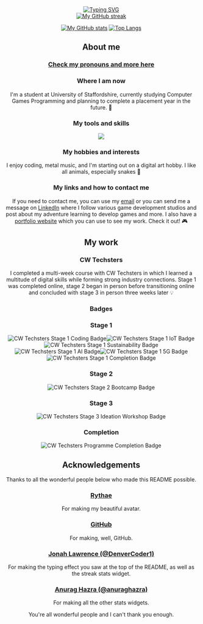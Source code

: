 <div align="center">
<a href="https://git.io/typing-svg"><img src="https://readme-typing-svg.demolab.com?font=Atkinson+Hyperlegible+Mono&size=24&duration=1500&pause=500&color=5595DD&center=true&vCenter=true&multiline=true&repeat=false&width=740&height=110&lines=Hi%2C+I%E2%80%99m+Sam!+%F0%9F%91%8B;Welcome+to+my+little+slice+of+GitHub!+%F0%9F%98%81;I+hope+you+like+it+here.+%F0%9F%98%8A" alt="Typing SVG" /></a>
</div>

<div align="center">
  <a href="https://github.com/DenverCoder1/github-readme-streak-stats">
    <img src="https://readme-streak-stats-two.vercel.app/?user=tofuprogrammer&theme=ambient-gradient&hide_border=true&date_format=j%20M%5B%20Y%5D" alt="My GitHub streak" />
  </a>
</div>

<div align="center">
<p><a href="https://github.com/anuraghazra/github-readme-stats"><img src="https://github-readme-stats.vercel.app/api?username=tofuprogrammer&amp;show_icons=true&amp;theme=ambient_gradient&amp;hide_border=true&amp;show=reviews,discussions_started,discussions_answered,prs_merged,prs_merged_percentage&amp;number_format=long&amp;rank_icon=percentile" alt="My GitHub stats"></a> <a href="https://github.com/anuraghazra/github-readme-stats"><img src="https://github-readme-stats.vercel.app/api/top-langs/?username=tofuprogrammer&amp;theme=ambient_gradient&amp;hide_border=true&amp;size_weight=0.5&amp;count_weight=0.5&amp;exclude_repo=readme-streak-stats" alt="Top Langs"></a></p>
</div>

<div align="center">
<h2 id="about-me">About me</h2>
<h3 id="my-pronouns-and-more">
  <a href="https://prns.cc/dqesx" title="My pronouns and more">Check my pronouns and more here</a>
</h3>
<h3 id="where-i-am-now">Where I am now</h3>
<p>I&#39;m a student at University of Staffordshire, currently studying Computer Games Programming and planning to complete a placement year in the future. 📔</p>
<h3 id="my-tools">My tools and skills</h3>
<p align="center">
  <img src="https://skills-icons.vercel.app/api/icons?i=apple,cpp,csharp,git,github,macos,rider,unity,unrealengine,visualstudio,windows,xcode" />
  </a>
</p>
<h3 id="my-hobbies-and-interests">My hobbies and interests</h3>
<p>I enjoy coding, metal music, and I&#39;m starting out on a digital art hobby. I like all animals, especially snakes 🐍</p>
<h3 id="my-links-and-how-to-contact-me">My links and how to contact me</h3>
<p>If you need to contact me, you can use my <a href="mailto:sam@samhart.co.uk">email</a> or you can send me a message on <a href="https://www.linkedin.com/in/samson-hart-b69828226">LinkedIn</a> where I follow various game development studios and post about my adventure learning to develop games and more. I also have a <a href="https://samhart.co.uk">portfolio website</a> which you can use to see my work. Check it out! 🎮</p>
<h2 id="my-work">My work</h2>
<h3 id="cw-techsters">CW Techsters</h3>
<p>I completed a multi-week course with CW Techsters in which I learned a multitude of digital skills while forming strong industry connections. Stage 1 was completed online, stage 2 began in person before transitioning online and concluded with stage 3 in person three weeks later 💡</p>
</div>

<div align="center">
<h3 id="badges">Badges</h3>
<h3 id="stage-1">Stage 1</h3>
<p><img src="https://github.com/tofuprogrammer/tofuprogrammer/blob/fab216da232420d4a575aeee64e3ed5696eb0f67/Credly%20badges/CW%20Techsters/Stage%201/cw-techsters-programme-participant-stage-1-explore-coding.png" alt="CW Techsters Stage 1 Coding Badge" title="Coding Badge"><img src="https://github.com/tofuprogrammer/tofuprogrammer/blob/cd7893bf751e5dc48f9ae9bb4958fdfe4863ca29/Credly%20badges/CW%20Techsters/Stage%201/cw-techsters-programme-participant-stage-1-explore-iot-internet-of-things.png" alt="CW Techsters Stage 1 IoT Badge" title="IoT Badge"><img src="https://github.com/tofuprogrammer/tofuprogrammer/blob/cd7893bf751e5dc48f9ae9bb4958fdfe4863ca29/Credly%20badges/CW%20Techsters/Stage%201/cw-techsters-programme-participant-stage-1-explore-sustainability.png" alt="CW Techsters Stage 1 Sustainability Badge" title="Sustainability Badge"><img src="https://github.com/tofuprogrammer/tofuprogrammer/blob/5c6db5f2af960d20b96e469b46a872b572ac9a05/Credly%20badges/CW%20Techsters/Stage%201/cw-techsters-programme-participant-stage-1-explore-ai-artificial-intelligence.png" alt="CW Techsters Stage 1 AI Badge" title="AI Badge"><img src="https://github.com/tofuprogrammer/tofuprogrammer/blob/5c6db5f2af960d20b96e469b46a872b572ac9a05/Credly%20badges/CW%20Techsters/Stage%201/cw-techsters-programme-participant-stage-1-explore-5g.png" alt="CW Techsters Stage 1 5G Badge" title="5G Badge"><img src="https://github.com/tofuprogrammer/tofuprogrammer/blob/5c6db5f2af960d20b96e469b46a872b572ac9a05/Credly%20badges/CW%20Techsters/Stage%201/cw-techsters-digital-skills-programme-completion-of-stage-one.png" alt="CW Techsters Stage 1 Completion Badge" title="Completion Badge"></p>
<h3 id="stage-2">Stage 2</h3>
<p><img src="https://github.com/tofuprogrammer/tofuprogrammer/blob/6b8ef7edc4ecc4ce12bed29c876cc0e38b2feb66/Credly%20badges/CW%20Techsters/Stage%202/cw-techsters-digital-skills-programme-stage-2-bootcamp.png" alt="CW Techsters Stage 2 Bootcamp Badge" title="Bootcamp Badge"></p>
<h3 id="stage-3">Stage 3</h3>
<p><img src="https://github.com/tofuprogrammer/tofuprogrammer/blob/6b8ef7edc4ecc4ce12bed29c876cc0e38b2feb66/Credly%20badges/CW%20Techsters/Stage%203/cw-techsters-digital-skills-programme-stage-3-ideation-workshop.png" alt="CW Techsters Stage 3 Ideation Workshop Badge" title="Ideation Workshop Badge"></p>
<h3 id="completion">Completion</h3>
<p><img src="https://github.com/tofuprogrammer/tofuprogrammer/blob/6b8ef7edc4ecc4ce12bed29c876cc0e38b2feb66/Credly%20badges/CW%20Techsters/Completion/cw-techsters-completion-of-programme.png" alt="CW Techsters Programme Completion Badge" title="Programme Workshop Badge"></p>
</div>

<div align="center">
<h2 id="acknowledgements">Acknowledgements</h2>
<p>Thanks to all the wonderful people below who made this README possible.</p>
<h3 id="-rythae-https-x-com-rytha_e-"><a href="https://x.com/rytha_e">Rythae</a></h3>
<p>For making my beautiful avatar.</p>
<h3 id="-github-https-github-com-github-"><a href="https://github.com/github">GitHub</a></h3>
<p>For making, well, GitHub.</p>
<h3 id="-jonah-lawrence-denvercoder1-https-github-com-denvercoder1-"><a href="https://github.com/DenverCoder1">Jonah Lawrence (@DenverCoder1)</a></h3>
<p>For making the typing effect you saw at the top of the README, as well as the streak stats widget.</p>
<h3 id="-anurag-hazra-anuraghazra-https-github-com-anuraghazra-"><a href="https://github.com/anuraghazra">Anurag Hazra (@anuraghazra)</a></h3>
<p>For making all the other stats widgets.

You&#39;re all wonderful people and I can&#39;t thank you enough.</p>
</div>
